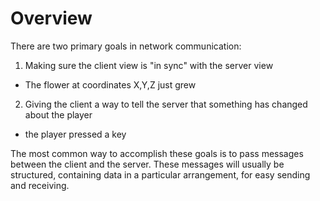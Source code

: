 Overview
===================

There are two primary goals in network communication:

1. Making sure the client view is "in sync" with the server view
  - The flower at coordinates X,Y,Z just grew

2. Giving the client a way to tell the server that something has changed about the player
  - the player pressed a key

The most common way to accomplish these goals is to pass messages between the client and the server. These messages will
usually be structured, containing data in a particular arrangement, for easy sending and receiving.
